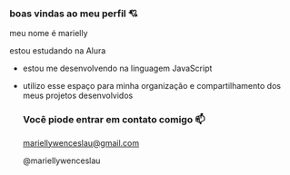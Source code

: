 ### boas vindas ao meu perfil 💘

meu nome é marielly 

estou estudando na Alura 
- estou me desenvolvendo na linguagem JavaScript
- utilizo esse espaço para minha organização e compartilhamento dos meus projetos desenvolvidos

  ### Você piode entrar em contato comigo 📫

  mariellywenceslau@gmail.com

  @mariellywenceslau

  
